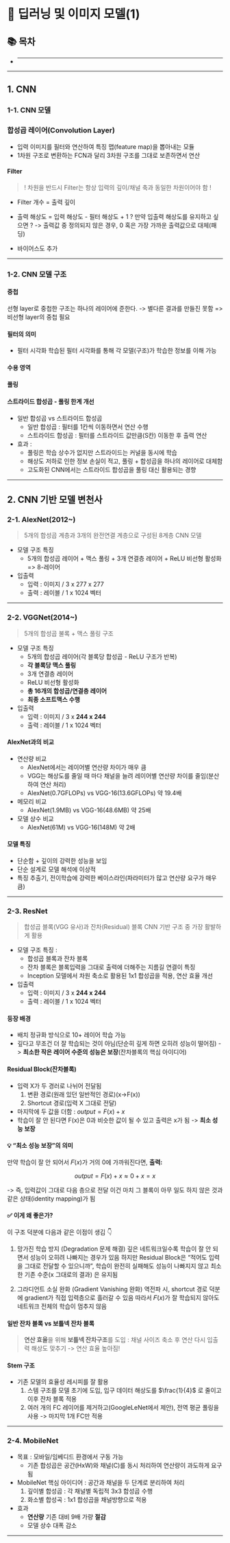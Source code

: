 # 🤖 딥러닝 및 이미지 모델(1)

## 📚 목차

- ***

---

## 1. CNN

### 1-1. CNN 모델

### 합성곱 레이어(Convolution Layer)

- 입력 이미지를 필터와 연산하여 특징 맵(feature map)을 뽑아내는 모듈
- 1차원 구조로 변환하는 FCN과 달리 3차원 구조를 그대로 보존하면서 연산

#### Filter

> ! 차원을 반드시 Filter는 항상 입력의 깊이/채널 축과 동일한 차원이어야 함 !

- Filter 개수 = 출력 깊이

- 출력 해상도 = 입력 해상도 - 필터 해상도 + 1
  ? 만약 입출력 해상도를 유지하고 싶으면 ?
  -> 출력값 중 정의되지 않은 경우, 0 혹은 가장 가까운 출력값으로 대체(패딩)

* 바이어스도 추가

---

### 1-2. CNN 모델 구조

#### 중첩

선형 layer로 중첩한 구조는 하나의 레이어에 준한다. -> 별다른 결과를 만들진 못함
=> 비선형 layer의 중첩 필요

#### 필터의 의미

- 필터 시각화
  학습된 필터 시각화를 통해 각 모델(구조)가 학습한 정보를 이해 가능

#### 수용 영역

#### 풀링

#### 스트라이드 합성곱 - 풀링 한계 개선

- 일반 합성곱 vs 스트라이드 합성곱
  - 일반 합성곱 : 필터를 1칸씩 이동하면서 연산 수행
  - 스트라이드 합성곱 : 필터를 스트라이드 값만큼(S칸) 이동한 후 출력 연산
- 효과 :
  - 풀링은 학습 상수가 없지만 스트라이드는 커널을 동시에 학습
  - 해상도 저하로 인한 정보 손실이 적고, 풀링 + 합성곱을 하나의 레이어로 대체함
  - 고도화된 CNN에서는 스트라이드 합성곱을 풀링 대신 활용되는 경향

---

## 2. CNN 기반 모델 변천사

### 2-1. AlexNet(2012~)

> 5개의 합성곱 계층과 3개의 완전연결 계층으로 구성된 8계층 CNN 모델

- 모델 구조 특징
  - 5개의 합성곱 레이어 + 맥스 풀링 + 3개 연결층 레이어 + ReLU 비선형 활성화 => 8-레이어
- 입출력
  - 입력 : 이미지 / 3 x 277 x 277
  - 출력 : 레이블 / 1 x 1024 벡터

---

### 2-2. VGGNet(2014~)

> 5개의 합성곱 불록 + 맥스 풀링 구조

- 모델 구조 특징
  - 5개의 합성곱 레이어(각 블록당 합성곱 - ReLU 구조가 반복)
  - **각 블록당 맥스 풀링**
  - 3개 연결층 레이어
  - ReLU 비선형 활성화
  - **총 16개의 합성곱/연결층 레이어**
  - **최종 소프트맥스 수행**
- 입출력
  - 입력 : 이미지 / 3 x **244 x 244**
  - 출력 : 레이블 / 1 x 1024 벡터

#### AlexNet과의 비교

- 연산량 비교
  - AlexNet에서는 레이어별 연산량 차이가 매우 큼
  - VGG는 해상도를 줄일 때 마다 채널을 늘려 레이어별 연산량 차이를 줄임(분산하여 연산 처리)
  - AlexNet(0.7GFLOPs) vs VGG-16(13.6GFLOPs) 약 19.4배
- 메모리 비교
  - AlexNet(1.9MB) vs VGG-16(48.6MB) 약 25배
- 모델 상수 비교
  - AlexNet(61M) vs VGG-16(148M) 약 2배

#### 모델 특징

- 단순함 + 깊이의 강력한 성능을 보임
- 단순 설계로 모델 해석에 이상적
- 특징 추출기, 전이학습에 강력한 베이스라인(파라미터가 많고 연산량 요구가 매우 큼)

---

### 2-3. ResNet

> 합성곱 블록(VGG 유사)과 잔차(Residual) 블록
> CNN 기반 구조 중 가장 활발하게 활용

- 모델 구조 특징 :
  - 합성곱 블록과 잔차 블록
  - 잔차 블록은 블록입력을 그대로 출력에 더해주는 지름길 연결이 특징
  - Inception 모델에서 차원 축소로 활용된 1x1 합성곱을 적용, 연산 효율 개선
- 입출력
  - 입력 : 이미지 / 3 x **244 x 244**
  - 출력 : 레이블 / 1 x 1024 벡터

#### 등장 배경

- 배치 정규화 방식으로 10+ 레이어 학습 가능
- 깊다고 무조건 더 잘 학습되는 것이 아님(단순히 깊게 하면 오히려 성능이 떨어짐)
  -> **최소한 작은 레이어 수준의 성능은 보장**(잔차블록의 핵심 아이디어)

#### Residual Block(잔차블록)

- 입력 X가 두 경러로 나뉘어 전달됨
  1. 변환 경로(원래 있던 일반적인 경로)(x->F(x))
  2. Shortcut 경로(입력 X 그대로 전달)
- 마지막에 두 값을 더함 : $output=F(x)+x$
- 학습이 잘 안 된다면 F(x)은 0과 비슷한 값이 될 수 있고 출력은 x가 됨
  -> **최소 성능 보장**

#### 💡 “최소 성능 보장”의 의미

만약 학습이 잘 안 되어서 𝐹(𝑥)가 거의 0에 가까워진다면,
**출력:**

$$
output=F(x)+x≈0+x=x
$$

-> 즉, 입력값이 그대로 다음 층으로 전달
이건 마치 그 블록이 아무 일도 하지 않은 것과 같은 상태(identity mapping)가 됨

#### ✅ 이게 왜 좋은가?

이 구조 덕분에 다음과 같은 이점이 생김 👇

1. 망가진 학습 방지 (Degradation 문제 해결)
   깊은 네트워크일수록 학습이 잘 안 되면서 성능이 오히려 나빠지는 경우가 있음
   하지만 Residual Block은 “적어도 입력을 그대로 전달할 수 있으니까”,
   학습이 완전히 실패해도 성능이 나빠지지 않고 최소한 기존 수준(x 그대로의 결과) 은 유지됨

2. 그라디언트 소실 완화 (Gradient Vanishing 완화)
   역전파 시, shortcut 경로 덕분에 gradient가 직접 입력층으로 흘러갈 수 있음
   따라서 𝐹(𝑥)가 잘 학습되지 않아도 네트워크 전체의 학습이 멈추지 않음

#### 일반 잔차 블록 vs 보틀넥 잔차 블록

> **연산 효율**을 위해 **보틀넥 잔차구조**를 도입 :
> 채널 사이즈 축소 후 연산 다시 입출력 해상도 맞추기 -> 연산 효율 높아짐!

#### Stem 구조

- 기존 모델의 효율성 레시피를 잘 활용
  1. 스템 구조를 모델 초기에 도입, 입구 데이터 해상도를 $\frac{1}{4}$ 로 줄이고 이후 잔차 블록 적용
  2. 여러 개의 FC 레이어를 제거하고(GoogleLeNet에서 제안), 전역 평균 풀링을 사용 -> 마지막 1개 FC만 적용

---

### 2-4. MobileNet

- 목표 : 모바일/임베디드 환경에서 구동 가능
  - 기존 합성곱은 공간(HxW)와 채널(C)를 동시 처리하여 연산량이 과도하게 요구됨
- MobileNet 핵심 아이디어 : 공간과 채널을 두 단계로 분리하여 처리
  1. 깊이별 합성곱 : 각 채널별 독립적 3x3 합성곱 수행
  2. 화소별 합성곡 : 1x1 합성곱을 채널방향으로 적용
- 효과
  - **연산량** 기존 대비 9배 가량 **절감**
  - 모델 상수 대폭 감소

---
